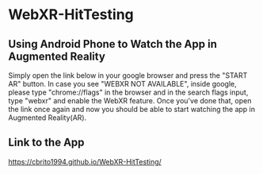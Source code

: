 # WebXR-HitTesting

## Using Android Phone to Watch the App in Augmented Reality
Simply open the link below in your google browser and press the "START AR" button. In case you see "WEBXR NOT AVAILABLE", inside google, please type "chrome://flags" in the browser and in the search flags input, type "webxr" and enable the WebXR feature. Once you've done that, open the link once again and now you should be able to start watching the app in Augmented Reality(AR).

## Link to the App
https://cbrito1994.github.io/WebXR-HitTesting/